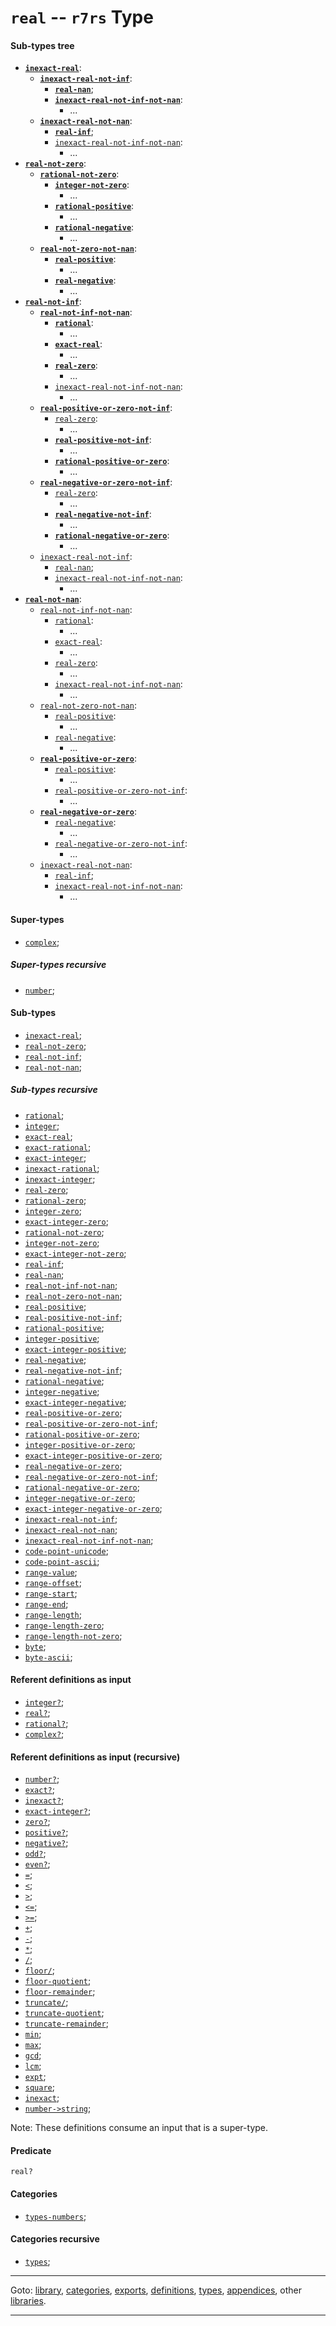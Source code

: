 

<a id='type__r7rs__real'></a>

# `real` -- `r7rs` Type


<a id='type__r7rs__real__sub-types-tree'></a>

#### Sub-types tree

* **[`inexact-real`](../../r7rs/types/inexact-real.md#type__r7rs__inexact-real)**:
  * **[`inexact-real-not-inf`](../../r7rs/types/inexact-real-not-inf.md#type__r7rs__inexact-real-not-inf)**:
    * **[`real-nan`](../../r7rs/types/real-nan.md#type__r7rs__real-nan)**;
    * **[`inexact-real-not-inf-not-nan`](../../r7rs/types/inexact-real-not-inf-not-nan.md#type__r7rs__inexact-real-not-inf-not-nan)**:
      * ...
  * **[`inexact-real-not-nan`](../../r7rs/types/inexact-real-not-nan.md#type__r7rs__inexact-real-not-nan)**:
    * **[`real-inf`](../../r7rs/types/real-inf.md#type__r7rs__real-inf)**;
    * [`inexact-real-not-inf-not-nan`](../../r7rs/types/inexact-real-not-inf-not-nan.md#type__r7rs__inexact-real-not-inf-not-nan):
      * ...
* **[`real-not-zero`](../../r7rs/types/real-not-zero.md#type__r7rs__real-not-zero)**:
  * **[`rational-not-zero`](../../r7rs/types/rational-not-zero.md#type__r7rs__rational-not-zero)**:
    * **[`integer-not-zero`](../../r7rs/types/integer-not-zero.md#type__r7rs__integer-not-zero)**:
      * ...
    * **[`rational-positive`](../../r7rs/types/rational-positive.md#type__r7rs__rational-positive)**:
      * ...
    * **[`rational-negative`](../../r7rs/types/rational-negative.md#type__r7rs__rational-negative)**:
      * ...
  * **[`real-not-zero-not-nan`](../../r7rs/types/real-not-zero-not-nan.md#type__r7rs__real-not-zero-not-nan)**:
    * **[`real-positive`](../../r7rs/types/real-positive.md#type__r7rs__real-positive)**:
      * ...
    * **[`real-negative`](../../r7rs/types/real-negative.md#type__r7rs__real-negative)**:
      * ...
* **[`real-not-inf`](../../r7rs/types/real-not-inf.md#type__r7rs__real-not-inf)**:
  * **[`real-not-inf-not-nan`](../../r7rs/types/real-not-inf-not-nan.md#type__r7rs__real-not-inf-not-nan)**:
    * **[`rational`](../../r7rs/types/rational.md#type__r7rs__rational)**:
      * ...
    * **[`exact-real`](../../r7rs/types/exact-real.md#type__r7rs__exact-real)**:
      * ...
    * **[`real-zero`](../../r7rs/types/real-zero.md#type__r7rs__real-zero)**:
      * ...
    * [`inexact-real-not-inf-not-nan`](../../r7rs/types/inexact-real-not-inf-not-nan.md#type__r7rs__inexact-real-not-inf-not-nan):
      * ...
  * **[`real-positive-or-zero-not-inf`](../../r7rs/types/real-positive-or-zero-not-inf.md#type__r7rs__real-positive-or-zero-not-inf)**:
    * [`real-zero`](../../r7rs/types/real-zero.md#type__r7rs__real-zero):
      * ...
    * **[`real-positive-not-inf`](../../r7rs/types/real-positive-not-inf.md#type__r7rs__real-positive-not-inf)**:
      * ...
    * **[`rational-positive-or-zero`](../../r7rs/types/rational-positive-or-zero.md#type__r7rs__rational-positive-or-zero)**:
      * ...
  * **[`real-negative-or-zero-not-inf`](../../r7rs/types/real-negative-or-zero-not-inf.md#type__r7rs__real-negative-or-zero-not-inf)**:
    * [`real-zero`](../../r7rs/types/real-zero.md#type__r7rs__real-zero):
      * ...
    * **[`real-negative-not-inf`](../../r7rs/types/real-negative-not-inf.md#type__r7rs__real-negative-not-inf)**:
      * ...
    * **[`rational-negative-or-zero`](../../r7rs/types/rational-negative-or-zero.md#type__r7rs__rational-negative-or-zero)**:
      * ...
  * [`inexact-real-not-inf`](../../r7rs/types/inexact-real-not-inf.md#type__r7rs__inexact-real-not-inf):
    * [`real-nan`](../../r7rs/types/real-nan.md#type__r7rs__real-nan);
    * [`inexact-real-not-inf-not-nan`](../../r7rs/types/inexact-real-not-inf-not-nan.md#type__r7rs__inexact-real-not-inf-not-nan):
      * ...
* **[`real-not-nan`](../../r7rs/types/real-not-nan.md#type__r7rs__real-not-nan)**:
  * [`real-not-inf-not-nan`](../../r7rs/types/real-not-inf-not-nan.md#type__r7rs__real-not-inf-not-nan):
    * [`rational`](../../r7rs/types/rational.md#type__r7rs__rational):
      * ...
    * [`exact-real`](../../r7rs/types/exact-real.md#type__r7rs__exact-real):
      * ...
    * [`real-zero`](../../r7rs/types/real-zero.md#type__r7rs__real-zero):
      * ...
    * [`inexact-real-not-inf-not-nan`](../../r7rs/types/inexact-real-not-inf-not-nan.md#type__r7rs__inexact-real-not-inf-not-nan):
      * ...
  * [`real-not-zero-not-nan`](../../r7rs/types/real-not-zero-not-nan.md#type__r7rs__real-not-zero-not-nan):
    * [`real-positive`](../../r7rs/types/real-positive.md#type__r7rs__real-positive):
      * ...
    * [`real-negative`](../../r7rs/types/real-negative.md#type__r7rs__real-negative):
      * ...
  * **[`real-positive-or-zero`](../../r7rs/types/real-positive-or-zero.md#type__r7rs__real-positive-or-zero)**:
    * [`real-positive`](../../r7rs/types/real-positive.md#type__r7rs__real-positive):
      * ...
    * [`real-positive-or-zero-not-inf`](../../r7rs/types/real-positive-or-zero-not-inf.md#type__r7rs__real-positive-or-zero-not-inf):
      * ...
  * **[`real-negative-or-zero`](../../r7rs/types/real-negative-or-zero.md#type__r7rs__real-negative-or-zero)**:
    * [`real-negative`](../../r7rs/types/real-negative.md#type__r7rs__real-negative):
      * ...
    * [`real-negative-or-zero-not-inf`](../../r7rs/types/real-negative-or-zero-not-inf.md#type__r7rs__real-negative-or-zero-not-inf):
      * ...
  * [`inexact-real-not-nan`](../../r7rs/types/inexact-real-not-nan.md#type__r7rs__inexact-real-not-nan):
    * [`real-inf`](../../r7rs/types/real-inf.md#type__r7rs__real-inf);
    * [`inexact-real-not-inf-not-nan`](../../r7rs/types/inexact-real-not-inf-not-nan.md#type__r7rs__inexact-real-not-inf-not-nan):
      * ...


<a id='type__r7rs__real__super-types'></a>

#### Super-types

 * [`complex`](../../r7rs/types/complex.md#type__r7rs__complex);


<a id='type__r7rs__real__super-types-recursive'></a>

##### Super-types recursive

 * [`number`](../../r7rs/types/number.md#type__r7rs__number);


<a id='type__r7rs__real__sub-types'></a>

#### Sub-types

 * [`inexact-real`](../../r7rs/types/inexact-real.md#type__r7rs__inexact-real);
 * [`real-not-zero`](../../r7rs/types/real-not-zero.md#type__r7rs__real-not-zero);
 * [`real-not-inf`](../../r7rs/types/real-not-inf.md#type__r7rs__real-not-inf);
 * [`real-not-nan`](../../r7rs/types/real-not-nan.md#type__r7rs__real-not-nan);


<a id='type__r7rs__real__sub-types-recursive'></a>

##### Sub-types recursive

 * [`rational`](../../r7rs/types/rational.md#type__r7rs__rational);
 * [`integer`](../../r7rs/types/integer.md#type__r7rs__integer);
 * [`exact-real`](../../r7rs/types/exact-real.md#type__r7rs__exact-real);
 * [`exact-rational`](../../r7rs/types/exact-rational.md#type__r7rs__exact-rational);
 * [`exact-integer`](../../r7rs/types/exact-integer.md#type__r7rs__exact-integer);
 * [`inexact-rational`](../../r7rs/types/inexact-rational.md#type__r7rs__inexact-rational);
 * [`inexact-integer`](../../r7rs/types/inexact-integer.md#type__r7rs__inexact-integer);
 * [`real-zero`](../../r7rs/types/real-zero.md#type__r7rs__real-zero);
 * [`rational-zero`](../../r7rs/types/rational-zero.md#type__r7rs__rational-zero);
 * [`integer-zero`](../../r7rs/types/integer-zero.md#type__r7rs__integer-zero);
 * [`exact-integer-zero`](../../r7rs/types/exact-integer-zero.md#type__r7rs__exact-integer-zero);
 * [`rational-not-zero`](../../r7rs/types/rational-not-zero.md#type__r7rs__rational-not-zero);
 * [`integer-not-zero`](../../r7rs/types/integer-not-zero.md#type__r7rs__integer-not-zero);
 * [`exact-integer-not-zero`](../../r7rs/types/exact-integer-not-zero.md#type__r7rs__exact-integer-not-zero);
 * [`real-inf`](../../r7rs/types/real-inf.md#type__r7rs__real-inf);
 * [`real-nan`](../../r7rs/types/real-nan.md#type__r7rs__real-nan);
 * [`real-not-inf-not-nan`](../../r7rs/types/real-not-inf-not-nan.md#type__r7rs__real-not-inf-not-nan);
 * [`real-not-zero-not-nan`](../../r7rs/types/real-not-zero-not-nan.md#type__r7rs__real-not-zero-not-nan);
 * [`real-positive`](../../r7rs/types/real-positive.md#type__r7rs__real-positive);
 * [`real-positive-not-inf`](../../r7rs/types/real-positive-not-inf.md#type__r7rs__real-positive-not-inf);
 * [`rational-positive`](../../r7rs/types/rational-positive.md#type__r7rs__rational-positive);
 * [`integer-positive`](../../r7rs/types/integer-positive.md#type__r7rs__integer-positive);
 * [`exact-integer-positive`](../../r7rs/types/exact-integer-positive.md#type__r7rs__exact-integer-positive);
 * [`real-negative`](../../r7rs/types/real-negative.md#type__r7rs__real-negative);
 * [`real-negative-not-inf`](../../r7rs/types/real-negative-not-inf.md#type__r7rs__real-negative-not-inf);
 * [`rational-negative`](../../r7rs/types/rational-negative.md#type__r7rs__rational-negative);
 * [`integer-negative`](../../r7rs/types/integer-negative.md#type__r7rs__integer-negative);
 * [`exact-integer-negative`](../../r7rs/types/exact-integer-negative.md#type__r7rs__exact-integer-negative);
 * [`real-positive-or-zero`](../../r7rs/types/real-positive-or-zero.md#type__r7rs__real-positive-or-zero);
 * [`real-positive-or-zero-not-inf`](../../r7rs/types/real-positive-or-zero-not-inf.md#type__r7rs__real-positive-or-zero-not-inf);
 * [`rational-positive-or-zero`](../../r7rs/types/rational-positive-or-zero.md#type__r7rs__rational-positive-or-zero);
 * [`integer-positive-or-zero`](../../r7rs/types/integer-positive-or-zero.md#type__r7rs__integer-positive-or-zero);
 * [`exact-integer-positive-or-zero`](../../r7rs/types/exact-integer-positive-or-zero.md#type__r7rs__exact-integer-positive-or-zero);
 * [`real-negative-or-zero`](../../r7rs/types/real-negative-or-zero.md#type__r7rs__real-negative-or-zero);
 * [`real-negative-or-zero-not-inf`](../../r7rs/types/real-negative-or-zero-not-inf.md#type__r7rs__real-negative-or-zero-not-inf);
 * [`rational-negative-or-zero`](../../r7rs/types/rational-negative-or-zero.md#type__r7rs__rational-negative-or-zero);
 * [`integer-negative-or-zero`](../../r7rs/types/integer-negative-or-zero.md#type__r7rs__integer-negative-or-zero);
 * [`exact-integer-negative-or-zero`](../../r7rs/types/exact-integer-negative-or-zero.md#type__r7rs__exact-integer-negative-or-zero);
 * [`inexact-real-not-inf`](../../r7rs/types/inexact-real-not-inf.md#type__r7rs__inexact-real-not-inf);
 * [`inexact-real-not-nan`](../../r7rs/types/inexact-real-not-nan.md#type__r7rs__inexact-real-not-nan);
 * [`inexact-real-not-inf-not-nan`](../../r7rs/types/inexact-real-not-inf-not-nan.md#type__r7rs__inexact-real-not-inf-not-nan);
 * [`code-point-unicode`](../../r7rs/types/code-point-unicode.md#type__r7rs__code-point-unicode);
 * [`code-point-ascii`](../../r7rs/types/code-point-ascii.md#type__r7rs__code-point-ascii);
 * [`range-value`](../../r7rs/types/range-value.md#type__r7rs__range-value);
 * [`range-offset`](../../r7rs/types/range-offset.md#type__r7rs__range-offset);
 * [`range-start`](../../r7rs/types/range-start.md#type__r7rs__range-start);
 * [`range-end`](../../r7rs/types/range-end.md#type__r7rs__range-end);
 * [`range-length`](../../r7rs/types/range-length.md#type__r7rs__range-length);
 * [`range-length-zero`](../../r7rs/types/range-length-zero.md#type__r7rs__range-length-zero);
 * [`range-length-not-zero`](../../r7rs/types/range-length-not-zero.md#type__r7rs__range-length-not-zero);
 * [`byte`](../../r7rs/types/byte.md#type__r7rs__byte);
 * [`byte-ascii`](../../r7rs/types/byte-ascii.md#type__r7rs__byte-ascii);


<a id='type__r7rs__real__referent-definitions-input'></a>

#### Referent definitions as input

 * [`integer?`](../../r7rs/definitions/integer_3f.md#definition__r7rs__integer_3f);
 * [`real?`](../../r7rs/definitions/real_3f.md#definition__r7rs__real_3f);
 * [`rational?`](../../r7rs/definitions/rational_3f.md#definition__r7rs__rational_3f);
 * [`complex?`](../../r7rs/definitions/complex_3f.md#definition__r7rs__complex_3f);


<a id='type__r7rs__real__referent-definitions-input-recursive'></a>

#### Referent definitions as input (recursive)

 * [`number?`](../../r7rs/definitions/number_3f.md#definition__r7rs__number_3f);
 * [`exact?`](../../r7rs/definitions/exact_3f.md#definition__r7rs__exact_3f);
 * [`inexact?`](../../r7rs/definitions/inexact_3f.md#definition__r7rs__inexact_3f);
 * [`exact-integer?`](../../r7rs/definitions/exact-integer_3f.md#definition__r7rs__exact-integer_3f);
 * [`zero?`](../../r7rs/definitions/zero_3f.md#definition__r7rs__zero_3f);
 * [`positive?`](../../r7rs/definitions/positive_3f.md#definition__r7rs__positive_3f);
 * [`negative?`](../../r7rs/definitions/negative_3f.md#definition__r7rs__negative_3f);
 * [`odd?`](../../r7rs/definitions/odd_3f.md#definition__r7rs__odd_3f);
 * [`even?`](../../r7rs/definitions/even_3f.md#definition__r7rs__even_3f);
 * [`=`](../../r7rs/definitions/ZZZZ__3d.md#definition__r7rs__ZZZZ__3d);
 * [`<`](../../r7rs/definitions/ZZZZ__3c.md#definition__r7rs__ZZZZ__3c);
 * [`>`](../../r7rs/definitions/ZZZZ__3e.md#definition__r7rs__ZZZZ__3e);
 * [`<=`](../../r7rs/definitions/ZZZZ__3c_3d.md#definition__r7rs__ZZZZ__3c_3d);
 * [`>=`](../../r7rs/definitions/ZZZZ__3e_3d.md#definition__r7rs__ZZZZ__3e_3d);
 * [`+`](../../r7rs/definitions/ZZZZ__2b.md#definition__r7rs__ZZZZ__2b);
 * [`-`](../../r7rs/definitions/ZZZZ__2d.md#definition__r7rs__ZZZZ__2d);
 * [`*`](../../r7rs/definitions/ZZZZ__2a.md#definition__r7rs__ZZZZ__2a);
 * [`/`](../../r7rs/definitions/ZZZZ__2f.md#definition__r7rs__ZZZZ__2f);
 * [`floor/`](../../r7rs/definitions/floor_2f.md#definition__r7rs__floor_2f);
 * [`floor-quotient`](../../r7rs/definitions/floor-quotient.md#definition__r7rs__floor-quotient);
 * [`floor-remainder`](../../r7rs/definitions/floor-remainder.md#definition__r7rs__floor-remainder);
 * [`truncate/`](../../r7rs/definitions/truncate_2f.md#definition__r7rs__truncate_2f);
 * [`truncate-quotient`](../../r7rs/definitions/truncate-quotient.md#definition__r7rs__truncate-quotient);
 * [`truncate-remainder`](../../r7rs/definitions/truncate-remainder.md#definition__r7rs__truncate-remainder);
 * [`min`](../../r7rs/definitions/min.md#definition__r7rs__min);
 * [`max`](../../r7rs/definitions/max.md#definition__r7rs__max);
 * [`gcd`](../../r7rs/definitions/gcd.md#definition__r7rs__gcd);
 * [`lcm`](../../r7rs/definitions/lcm.md#definition__r7rs__lcm);
 * [`expt`](../../r7rs/definitions/expt.md#definition__r7rs__expt);
 * [`square`](../../r7rs/definitions/square.md#definition__r7rs__square);
 * [`inexact`](../../r7rs/definitions/inexact.md#definition__r7rs__inexact);
 * [`number->string`](../../r7rs/definitions/number-_3e_string.md#definition__r7rs__number-_3e_string);

Note:  These definitions consume an input that is a super-type.


<a id='type__r7rs__real__predicate'></a>

#### Predicate

````
real?
````


<a id='type__r7rs__real__categories'></a>

#### Categories

 * [`types-numbers`](../../r7rs/categories/types-numbers.md#category__r7rs__types-numbers);


<a id='type__r7rs__real__categories-recursive'></a>

#### Categories recursive

 * [`types`](../../r7rs/categories/types.md#category__r7rs__types);

----

Goto: [library](../../r7rs/_index.md#library__r7rs), [categories](../../r7rs/categories/_index.md#toc__r7rs__categories), [exports](../../r7rs/exports/_index.md#toc__r7rs__exports), [definitions](../../r7rs/definitions/_index.md#toc__r7rs__definitions), [types](../../r7rs/types/_index.md#toc__r7rs__types), [appendices](../../r7rs/appendices/_index.md#toc__r7rs__appendices), other [libraries](../../_libraries.md#toc__libraries).

----


